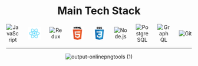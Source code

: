 <div align="center">
<h1 style="text-align:center;">Main Tech Stack</h1>


<div style='display:flex; justify-content:space-between; align-items:center;'>

<img title="JavaScript" alt="JavaScript" width="35px" src="https://upload.wikimedia.org/wikipedia/commons/thumb/9/99/Unofficial_JavaScript_logo_2.svg/768px-Unofficial_JavaScript_logo_2.svg.png"/>

<img title="React" alt="React" width="35px" src="https://raw.githubusercontent.com/github/explore/80688e429a7d4ef2fca1e82350fe8e3517d3494d/topics/react/react.png" />

<img title="Redux" alt="Redux" width="35px" src="https://img.icons8.com/color/48/000000/redux.png" />
  
<img title="HTML5" alt="HTML5" width="35px" src="https://raw.githubusercontent.com/github/explore/80688e429a7d4ef2fca1e82350fe8e3517d3494d/topics/html/html.png" />

<img title="CSS3" alt="CSS3" width="35px" src="https://raw.githubusercontent.com/github/explore/80688e429a7d4ef2fca1e82350fe8e3517d3494d/topics/css/css.png" />

<img title="Node.js" alt="Node.js" width="35px" src="https://img.icons8.com/color/452/nodejs.png" />

<img title="PostgreSQL" alt="PostgreSQL" width="35px" src="https://img.icons8.com/color/48/000000/postgreesql.png" />
  
<img title="GraphQL" alt="GraphQL" width="35px" src="https://img.icons8.com/color/48/000000/graphql.png" />

<img title="Git" alt="Git" width="35px" src="https://git-scm.com/images/logos/downloads/Git-Icon-1788C.png" />
  
  
</div>
  
---
  
![output-onlinepngtools (1)](https://user-images.githubusercontent.com/76179660/136558695-b3462e1a-8f29-4b7a-87c3-1e9d8aaa7829.png)
  
</div>
